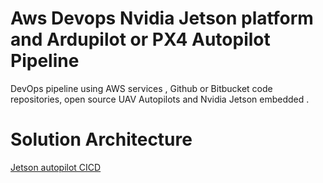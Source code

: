 # Aws Devops Nvidia Jetson platform and Ardupilot or PX4 Autopilot Pipeline
DevOps pipeline using AWS services , Github or Bitbucket code repositories, open source UAV Autopilots and Nvidia Jetson embedded .

# Solution Architecture

[Jetson autopilot CICD](/docs/images/jetson_autopilot_cicd_arch.png)

